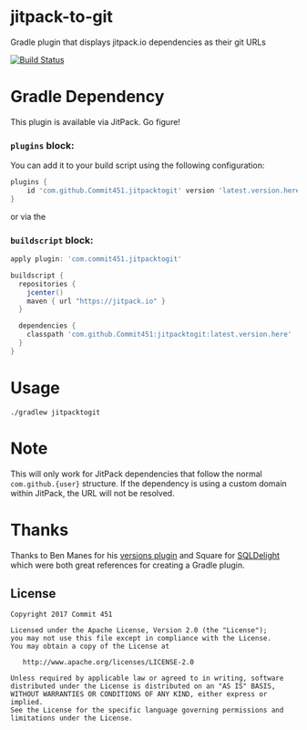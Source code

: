 # jitpack-to-git

Gradle plugin that displays jitpack.io dependencies as their git URLs

[![Build Status](https://travis-ci.org/Commit451/jitpack-to-git.svg?branch=master)](https://travis-ci.org/Commit451/jitpack-to-git)

# Gradle Dependency
This plugin is available via JitPack. Go figure!

### `plugins` block:
You can add it to your build script using the following configuration:
```groovy
plugins {
    id 'com.github.Commit451.jitpacktogit' version 'latest.version.here'
}
```
or via the

### `buildscript` block:
```groovy
apply plugin: 'com.commit451.jitpacktogit'

buildscript {
  repositories {
    jcenter()
    maven { url "https://jitpack.io" }
  }

  dependencies {
    classpath 'com.github.Commit451:jitpacktogit:latest.version.here'
  }
}
```

# Usage
```shell
./gradlew jitpacktogit
```

# Note
This will only work for JitPack dependencies that follow the normal `com.github.{user}` structure. If the dependency is using a custom domain within JitPack, the URL will not be resolved.

# Thanks
Thanks to Ben Manes for his [versions plugin](https://github.com/ben-manes/gradle-versions-plugin) and Square for [SQLDelight](https://github.com/square/sqldelight) which were both great references for creating a Gradle plugin.

License
--------

    Copyright 2017 Commit 451

    Licensed under the Apache License, Version 2.0 (the "License");
    you may not use this file except in compliance with the License.
    You may obtain a copy of the License at

       http://www.apache.org/licenses/LICENSE-2.0

    Unless required by applicable law or agreed to in writing, software
    distributed under the License is distributed on an "AS IS" BASIS,
    WITHOUT WARRANTIES OR CONDITIONS OF ANY KIND, either express or implied.
    See the License for the specific language governing permissions and
    limitations under the License.
